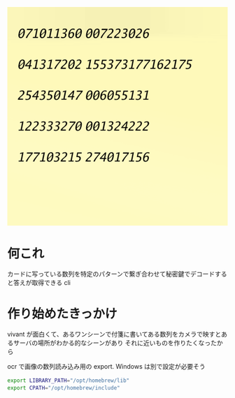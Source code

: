 ![](./save.png)

# 何これ

カードに写っている数列を特定のパターンで繋ぎ合わせて秘密鍵でデコードすると答えが取得できる cli

# 作り始めたきっかけ

vivant が面白くて、あるワンシーンで付箋に書いてある数列をカメラで映すとあるサーバの場所がわかる的なシーンがあり
それに近いものを作りたくなったから

ocr で画像の数列読み込み用の export. Windows は別で設定が必要そう

```sh
export LIBRARY_PATH="/opt/homebrew/lib"
export CPATH="/opt/homebrew/include"
```
